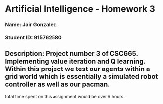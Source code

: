 # Artificial Intelligence - Homework 3
### Name: Jair Gonzalez
### Student ID: 915762580

## Description: Project number 3 of CSC665. Implementing value iteration and Q learning. Within this project we test our agents within a grid world which is essentially a simulated robot controller as well as our pacman.

total time spent on this assignment would be over 6 hours

